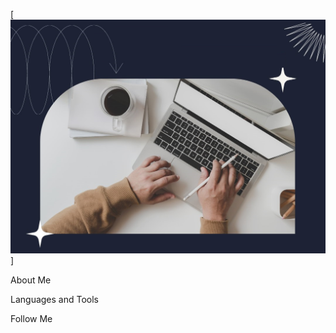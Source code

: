 [![Header](https://github.com/Sergey28290/sergey28290/blob/master/static/%D0%91%D0%B5%D0%B7%D1%8B%D0%BC%D1%8F%D0%BD%D0%BD%D1%8B%D0%B9.png)]

About Me

Languages and Tools

Follow Me
